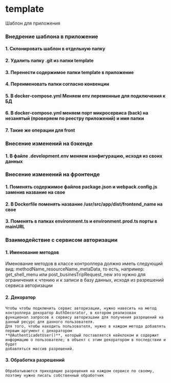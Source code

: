 # template
Шаблон для приложения

### Внедрение шаблона в приложение 

#### 1. Склонировать шаблон в отдельную папку 

#### 2. Удалить папку .git из папки template

#### 3. Перенести содержимое папки template в приложение

#### 4. Переименовать папки согласно конвенции

#### 5. В docker-compose.yml  Меняем env переменные для подключения к БД

#### 6. В docker-compose.yml меняем порт микросервиса (back) на незанятый (проверяем по реестру приложений) и имя папки 

#### 7. Такие же операции для front 


### Внесение изменений на бэкенде

#### 1. В файле .development.env меняем конфигурацию, исходя из своих данных


### Внесение изменений на фронтенде

#### 1. Поменять содержимое файлов package.json и webpack.config.js заменив название на свое

#### 2. В Dockerfile поменять название /usr/src/app/dist/frontend_name на свое

#### 3. Поменять в папках environment.ts и environment.prod.ts порты в mainURL









### Взаимодействие с сервисом авторизации
#### 1. Именование методов 
   Именование методов в классе контроллера должно иметь следующий вид:
   methodName_resourceName_metaData, то есть, например:
   get_shell_menu или post_businesTripRequest_new
   это нужно для ограничения к чтению и к записи в базу данных, исходя из разрешений сервиса авторизации
#### 2. Декоратор
    Чтобы чтобы подключить сервис авторизации, нужно навесить на метод контроллера декоратор AuthDecorator, в котором реализован
    функционал запросов к сервису авторизцаии для получения разрешений на данный ресурс для данного пользователя.
    Для того, чтобы находить пользователя, нужно в каждом метода добавлять первым аргумент с декоратором 
    **@AuthenticadetUser()**, который поставляется кейклоком и содержит информацию о пользователе; в объект с этим декоратором в последствии и будет 
    добавляться массив разрешений.
#### 3. Обработка разрешений
    Обрабатываются приходящие разрешения на каждом сервисе по своему, поэтому нужно писать собственный обработчик

